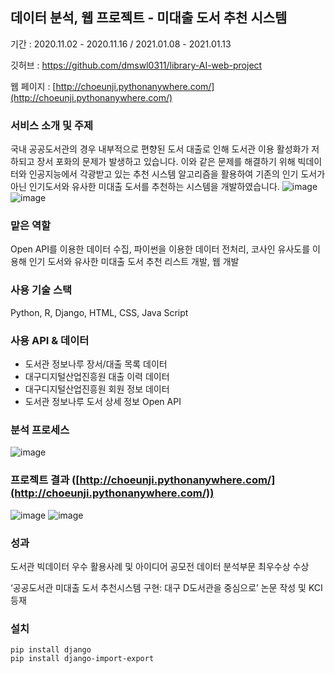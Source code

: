 ## 데이터 분석, 웹 프로젝트 - 미대출 도서 추천 시스템
기간 : 2020.11.02 - 2020.11.16 / 2021.01.08 - 2021.01.13

깃허브 : https://github.com/dmswl0311/library-AI-web-project

웹 페이지 : [http://choeunji.pythonanywhere.com/](http://choeunji.pythonanywhere.com/)

### **서비스 소개 및 주제**

국내 공공도서관의 경우 내부적으로 편향된 도서 대출로 인해 도서관 이용 활성화가 저하되고 장서 포화의 문제가 발생하고 있습니다. 이와 같은 문제를 해결하기 위해 빅데이터와 인공지능에서 각광받고 있는 추천 시스템 알고리즘을 활용하여 기존의 인기 도서가 아닌 인기도서와 유사한 미대출 도서를 추천하는 시스템을 개발하였습니다.
![image](https://user-images.githubusercontent.com/48826021/148410413-8b5585a7-8276-44df-93c1-f95711ab2180.png)
![image](https://user-images.githubusercontent.com/48826021/148410467-214058ef-abd6-4971-a799-165928f316ca.png)

### **맡은 역할**

Open API를 이용한 데이터 수집, 파이썬을 이용한 데이터 전처리, 코사인 유사도를 이용해 인기 도서와 유사한 미대출 도서 추천 리스트 개발, 웹 개발 

### **사용 기술 스택**

Python, R, Django, HTML, CSS, Java Script

### **사용 API & 데이터**

- 도서관 정보나루 장서/대출 목록 데이터
- 대구디지털산업진흥원 대출 이력 데이터
- 대구디지털산업진흥원 회원 정보 데이터
- 도서관 정보나루 도서 상세 정보 Open API

### 분석 프로세스
![image](https://user-images.githubusercontent.com/48826021/148410482-2d0e0778-bc82-4132-a8f3-042f8c288721.png)

### 프로젝트 결과 ([http://choeunji.pythonanywhere.com/](http://choeunji.pythonanywhere.com/))
![image](https://user-images.githubusercontent.com/48826021/148410534-027cf129-34e4-469c-9eb1-3667f9faa05a.png)
![image](https://user-images.githubusercontent.com/48826021/148410559-03956605-092a-4ba8-bab5-5aac367cffcb.png)

### 성과

도서관 빅데이터 우수 활용사례 및 아이디어 공모전 데이터 분석부문 최우수상 수상

‘공공도서관 미대출 도서 추천시스템 구현: 대구 D도서관을 중심으로’ 논문 작성 및 KCI 등재

### 설치
```
pip install django
pip install django-import-export
```
